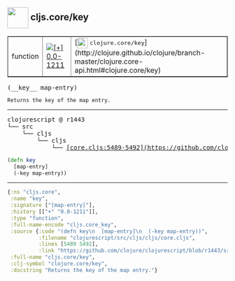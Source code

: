 ## <img width="48px" valign="middle" src="http://i.imgur.com/Hi20huC.png"> cljs.core/key

 <table border="1">
<tr>
<td>function</td>
<td><a href="https://github.com/cljsinfo/api-refs/tree/0.0-1211"><img valign="middle" alt="[+] 0.0-1211" src="https://img.shields.io/badge/+-0.0--1211-lightgrey.svg"></a> </td>
<td>
[<img height="24px" valign="middle" src="http://i.imgur.com/1GjPKvB.png"> <samp>clojure.core/key</samp>](http://clojure.github.io/clojure/branch-master/clojure.core-api.html#clojure.core/key)
</td>
</tr>
</table>

 <samp>
(__key__ map-entry)<br>
</samp>

```
Returns the key of the map entry.
```

---

 <pre>
clojurescript @ r1443
└── src
    └── cljs
        └── cljs
            └── <ins>[core.cljs:5489-5492](https://github.com/clojure/clojurescript/blob/r1443/src/cljs/cljs/core.cljs#L5489-L5492)</ins>
</pre>

```clj
(defn key
  [map-entry]
  (-key map-entry))
```


---

```clj
{:ns "cljs.core",
 :name "key",
 :signature ["[map-entry]"],
 :history [["+" "0.0-1211"]],
 :type "function",
 :full-name-encode "cljs.core_key",
 :source {:code "(defn key\n  [map-entry]\n  (-key map-entry))",
          :filename "clojurescript/src/cljs/cljs/core.cljs",
          :lines [5489 5492],
          :link "https://github.com/clojure/clojurescript/blob/r1443/src/cljs/cljs/core.cljs#L5489-L5492"},
 :full-name "cljs.core/key",
 :clj-symbol "clojure.core/key",
 :docstring "Returns the key of the map entry."}

```
